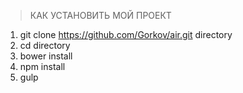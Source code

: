 > КАК УСТАНОВИТЬ МОЙ ПРОЕКТ

1. git clone https://github.com/Gorkov/air.git directory
2. cd directory
3. bower install
4. npm install
5. gulp
